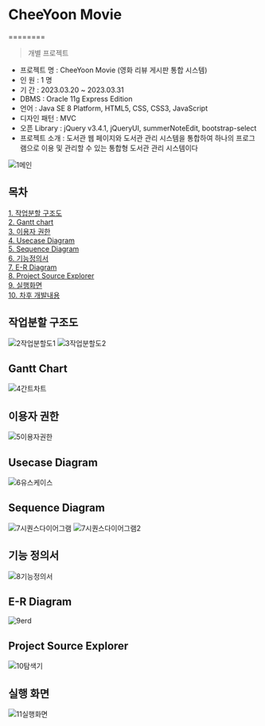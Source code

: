 # CheeYoon Movie

========

> 개별 프로젝트

- 프로젝트 명 : CheeYoon Movie (영화 리뷰 게시판 통합 시스템)
- 인 원 : 1 명
- 기 간 : 2023.03.20 ~ 2023.03.31
- DBMS : Oracle 11g Express Edition
- 언어 : Java SE 8 Platform, HTML5, CSS, CSS3, JavaScript
- 디자인 패턴 : MVC
- 오픈 Library : jQuery v3.4.1, jQueryUI, summerNoteEdit, bootstrap-select
- 프로젝트 소개 : 도서관 웹 페이지와 도서관 관리 시스템을 통합하여 하나의 프로그램으로 이용 및 관리할 수 있는 통합형 도서관 관리 시스템이다

![1메인](https://user-images.githubusercontent.com/117807553/228998549-bb2b2fa7-b3ad-4064-980a-24d5fdc3cfc2.JPG)

## 목차

[1. 작업분할 구조도]()<br>
[2. Gantt chart]()<br>
[3. 이용자 권한]()<br>
[4. Usecase Diagram]()<br>
[5. Sequence Diagram]()<br>
[6. 기능정의서]()<br>
[7. E-R Diagram]()<br>
[8. Project Source Explorer]()<br>
[9. 실행화면]()<br>
[10. 차후 개발내용]()<br>

## 작업분할 구조도
![2작업분할도1](https://user-images.githubusercontent.com/117807553/228998692-8e75e9dc-ad71-4bf8-b4fa-d5067b71d523.JPG)
![3작업분할도2](https://user-images.githubusercontent.com/117807553/228998774-92b7ab92-f491-43c4-a90f-8e96b05401f6.JPG)

## Gantt Chart
![4간트차트](https://user-images.githubusercontent.com/117807553/228998815-1d5060a6-21b9-4e5f-b162-4322085ab6f3.JPG)

## 이용자 권한
![5이용자권한](https://user-images.githubusercontent.com/117807553/228998851-5c4abb34-b8f5-4256-a792-728ae9b17267.JPG)

## Usecase Diagram
![6유스케이스](https://user-images.githubusercontent.com/117807553/228998862-d06c9a12-172a-49dd-9e7d-54e0b99fe23e.JPG)

## Sequence Diagram
![7시퀀스다이어그램](https://user-images.githubusercontent.com/117807553/228998899-8674e46c-02cd-458f-b12c-68f9590bb607.JPG)
![7시퀀스다이어그램2](https://user-images.githubusercontent.com/117807553/228998907-79bdc0ab-20d7-4673-877c-114b3e3f8bc1.JPG)

## 기능 정의서
![8기능정의서](https://user-images.githubusercontent.com/117807553/228998916-5e223085-927b-4484-a640-11c0e97e8cb2.JPG)

## E-R Diagram
![9erd](https://user-images.githubusercontent.com/117807553/228998924-6e36e2f4-c435-4155-9d15-5fc6299f1de1.JPG)

## Project Source Explorer
![10탐색기](https://user-images.githubusercontent.com/117807553/228998953-51657c23-2344-4f37-873c-c4b9164e3878.JPG)

## 실행 화면
![11실행화면](https://user-images.githubusercontent.com/117807553/228998959-f3c31a07-e031-4a87-8f21-3a59d8ec5b1f.JPG)


